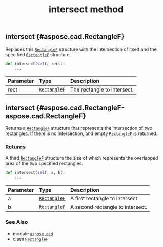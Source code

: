 ﻿---
title: intersect method
second_title: Aspose.CAD for Python via .NET API References
description: 
type: docs
weight: 60
url: /aspose.cad/rectanglef/intersect/
is_root: false
---

## intersect {#aspose.cad.RectangleF}

Replaces this [`RectangleF`](/cad/python-net/aspose.cad/rectanglef) structure with the intersection of itself and the specified [`RectangleF`](/cad/python-net/aspose.cad/rectanglef) structure.



```python
def intersect(self, rect):
    ...
```


| Parameter | Type | Description |
| :- | :- | :- |
| rect | [`RectangleF`](/cad/python-net/aspose.cad/rectanglef) | The rectangle to intersect. |


## intersect {#aspose.cad.RectangleF-aspose.cad.RectangleF}

Returns a [`RectangleF`](/cad/python-net/aspose.cad/rectanglef) structure that represents the intersection of two rectangles. If there is no intersection, and empty [`RectangleF`](/cad/python-net/aspose.cad/rectanglef) is returned.


### Returns 


A third [`RectangleF`](/cad/python-net/aspose.cad/rectanglef) structure the size of which represents the overlapped area of the two specified rectangles.


```python
def intersect(self, a, b):
    ...
```


| Parameter | Type | Description |
| :- | :- | :- |
| a | [`RectangleF`](/cad/python-net/aspose.cad/rectanglef) | A first rectangle to intersect. |
| b | [`RectangleF`](/cad/python-net/aspose.cad/rectanglef) | A second rectangle to intersect. |



### See Also
* module [`aspose.cad`](../../)
* class [`RectangleF`](/cad/python-net/aspose.cad/rectanglef)
